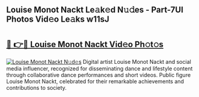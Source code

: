 ## Louise Monot Nackt Le𝚊k𝚎d N𝚞𝚍es - Part-7UI Photos Vid𝚎o Le𝚊ks w11sJ

# <h2><a href="http://fb4jdmv.evod.top/?m=Louise+Monot+Nackt">🔗 👉🔴 Louise Monot Nackt Vid𝚎o Ph𝚘t𝚘s</a></h2>

[![Louise Monot Nackt N𝚞d𝚎s](https://i.imgur.com/8V9OHl7.gif)](http://fb4jdmv.evod.top/?m=Louise+Monot+Nackt)
Digital artist Louise Monot Nackt and social media influencer, recognized for disseminating dance and lifestyle content through collaborative dance performances and short videos. Public figure Louise Monot Nackt, celebrated for their remarkable achievements and contributions to society. 
